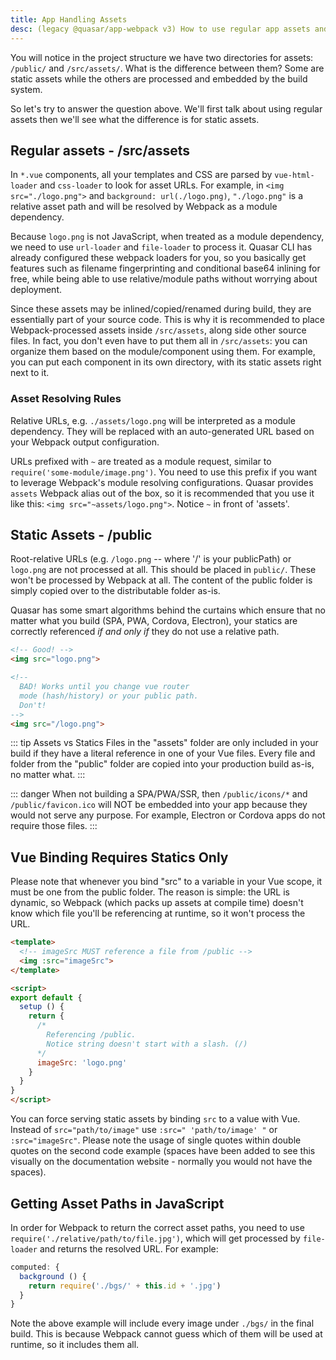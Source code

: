 ```yaml
---
title: App Handling Assets
desc: (legacy @quasar/app-webpack v3) How to use regular app assets and static assets in a Quasar app.
---
```

You will notice in the project structure we have two directories for assets: `/public/` and `/src/assets/`. What is the difference between them? Some are static assets while the others are processed and embedded by the build system.

So let's try to answer the question above. We'll first talk about using regular assets then we'll see what the difference is for static assets.

## Regular assets - /src/assets
In `*.vue` components, all your templates and CSS are parsed by `vue-html-loader` and `css-loader` to look for asset URLs. For example, in `<img src="./logo.png">` and `background: url(./logo.png)`, `"./logo.png"` is a relative asset path and will be resolved by Webpack as a module dependency.

Because `logo.png` is not JavaScript, when treated as a module dependency, we need to use `url-loader` and `file-loader` to process it. Quasar CLI has already configured these webpack loaders for you, so you basically get features such as filename fingerprinting and conditional base64 inlining for free, while being able to use relative/module paths without worrying about deployment.

Since these assets may be inlined/copied/renamed during build, they are essentially part of your source code. This is why it is recommended to place Webpack-processed assets inside `/src/assets`, along side other source files. In fact, you don't even have to put them all in `/src/assets`: you can organize them based on the module/component using them. For example, you can put each component in its own directory, with its static assets right next to it.

### Asset Resolving Rules

Relative URLs, e.g. `./assets/logo.png` will be interpreted as a module dependency. They will be replaced with an auto-generated URL based on your Webpack output configuration.

URLs prefixed with `~` are treated as a module request, similar to `require('some-module/image.png')`. You need to use this prefix if you want to leverage Webpack's module resolving configurations. Quasar provides `assets` Webpack alias out of the box, so it is recommended that you use it like this: `<img src="~assets/logo.png">`. Notice `~` in front of 'assets'.

## Static Assets - /public
Root-relative URLs (e.g. `/logo.png` -- where '/' is your publicPath) or `logo.png` are not processed at all. This should be placed in `public/`. These won't be processed by Webpack at all. The content of the public folder is simply copied over to the distributable folder as-is.

Quasar has some smart algorithms behind the curtains which ensure that no matter what you build (SPA, PWA, Cordova, Electron), your statics are correctly referenced *if and only if* they do not use a relative path.

```html
<!-- Good! -->
<img src="logo.png">

<!--
  BAD! Works until you change vue router
  mode (hash/history) or your public path.
  Don't!
-->
<img src="/logo.png">
```

::: tip Assets vs Statics
Files in the "assets" folder are only included in your build if they have a literal reference in one of your Vue files.
Every file and folder from the "public" folder are copied into your production build as-is, no matter what.
:::

::: danger
When not building a SPA/PWA/SSR, then `/public/icons/*` and `/public/favicon.ico` will NOT be embedded into your app because they would not serve any purpose. For example, Electron or Cordova apps do not require those files.
:::

## Vue Binding Requires Statics Only
Please note that whenever you bind "src" to a variable in your Vue scope, it must be one from the public folder. The reason is simple: the URL is dynamic, so Webpack (which packs up assets at compile time) doesn't know which file you'll be referencing at runtime, so it won't process the URL.

```html
<template>
  <!-- imageSrc MUST reference a file from /public -->
  <img :src="imageSrc">
</template>

<script>
export default {
  setup () {
    return {
      /*
        Referencing /public.
        Notice string doesn't start with a slash. (/)
      */
      imageSrc: 'logo.png'
    }
  }
}
</script>
```

You can force serving static assets by binding `src` to a value with Vue. Instead of `src="path/to/image"` use `:src=" 'path/to/image' "` or `:src="imageSrc"`. Please note the usage of single quotes within double quotes on the second code example (spaces have been added to see this visually on the documentation website - normally you would not have the spaces).

## Getting Asset Paths in JavaScript

In order for Webpack to return the correct asset paths, you need to use `require('./relative/path/to/file.jpg')`, which will get processed by `file-loader` and returns the resolved URL. For example:

```js
computed: {
  background () {
    return require('./bgs/' + this.id + '.jpg')
  }
}
```

Note the above example will include every image under `./bgs/` in the final build. This is because Webpack cannot guess which of them will be used at runtime, so it includes them all.
